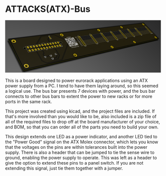 # ATTACKS(ATX)-Bus
![Board Render](./board.png)

This is a board designed to power eurorack applications using an ATX power supply from a PC. I tend to have them laying around, so this seemed a logical use. The bus bar presents 7 devices with power, and the bus bar connects to other bus bars to extent the power to new racks or for more ports in the same rack.

This project was created using kicad, and the project files are included. If that's more involved than you would like to be, also included is a zip file of all of the required files to drop off at the board manufacturer of your choice, and BOM, so that you can order all of the parts you need to build your own.

This design extends one LED as a power indicator, and another LED tied to the "Power Good" signal on the ATX Molex connector, which lets you know that the voltages on the pins are within tolerances built into the power supply. There is also a header that can be jumped to tie the sense wire to ground, enabling the power supply to operate. This was left as a header to give the option to extend these pins to a panel switch. If you are not extending this signal, just tie them together with a jumper.
